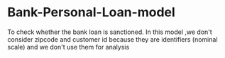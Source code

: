 # Bank-Personal-Loan-model
To check whether the bank loan is sanctioned. In this model ,we don't consider zipcode and customer id because they are identifiers (nominal scale) and we don't use them for analysis
